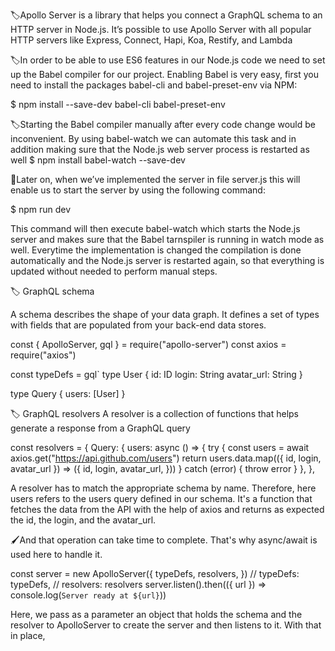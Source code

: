 <!-- 6CTcTh9BsOQhm3mS -->

🏷️Apollo Server is a library that helps you connect a GraphQL schema to an HTTP server in Node.js. It’s possible to use Apollo Server with all popular HTTP servers like Express, Connect, Hapi, Koa, Restify, and Lambda

🏷️In order to be able to use ES6 features in our Node.js code we need to set up the Babel compiler for our project. Enabling Babel is very easy, first you need to install the packages babel-cli and babel-preset-env via NPM:

$ npm install --save-dev babel-cli babel-preset-env

🏷️Starting the Babel compiler manually after every code change would be inconvenient. By using babel-watch we can automate this task and in addition making sure that the Node.js web server process is restarted as well
$ npm install babel-watch --save-dev

🔴Later on, when we’ve implemented the server in file server.js this will enable us to start the server by using the following command:

$ npm run dev

This command will then execute babel-watch which starts the Node.js server and makes sure that the Babel tarnspiler is running in watch mode as well. Everytime the implementation is changed the compilation is done automatically and the Node.js server is restarted again, so that everything is updated without needed to perform manual steps.

<!-- how to set up appollo server -->

🏷️ GraphQL schema

A schema describes the shape of your data graph. It defines a set of types with fields that are populated from your back-end data stores.

const { ApolloServer, gql } = require("apollo-server")
const axios = require("axios")

const typeDefs = gql`
type User {
id: ID
login: String
avatar_url: String
}

type Query {
users: [User]
}

🏷️ GraphQL resolvers
A resolver is a collection of functions that helps generate a response from a GraphQL query

const resolvers = {
Query: {
users: async () => {
try {
const users = await axios.get("https://api.github.com/users")
return users.data.map(({ id, login, avatar_url }) => ({
id,
login,
avatar_url,
}))
} catch (error) {
throw error
}
},
},

A resolver has to match the appropriate schema by name. Therefore, here users refers to the users query defined in our schema. It's a function that fetches the data from the API with the help of axios and returns as expected the id, the login, and the avatar_url.

🖌️And that operation can take time to complete. That's why async/await is used here to handle it.

  <!-- server creation -->

const server = new ApolloServer({
typeDefs,
resolvers,
})
// typeDefs: typeDefs,
// resolvers: resolvers
server.listen().then(({ url }) => console.log(`Server ready at ${url}`))

Here, we pass as a parameter an object that holds the schema and the resolver to ApolloServer to create the server and then listens to it. With that in place,
